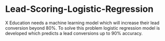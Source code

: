 # Lead-Scoring-Logistic-Regression
X Education needs a machine learning model which will increase their lead conversion beyond 80%. To solve this problem logistic regression model is developed which predicts a lead conversions up to 90% accuracy.

